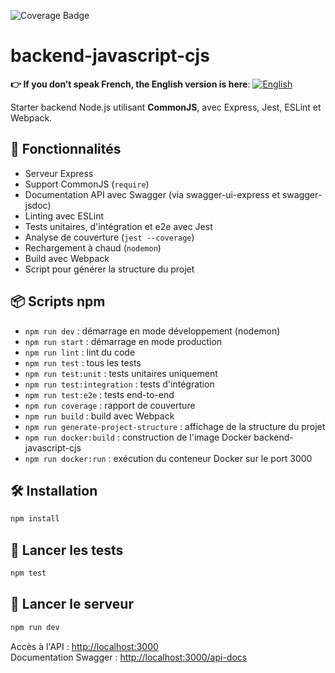 ![Coverage Badge](https://img.shields.io/badge/Coverage-98%25-brightgreen)

# backend-javascript-cjs

**👉 If you don’t speak French, the English version is here**: [![English](../../ui/version-en.png)](./README.en.md)

Starter backend Node.js utilisant **CommonJS**, avec Express, Jest, ESLint et Webpack.

## 🚀 Fonctionnalités

- Serveur Express
- Support CommonJS (`require`)
- Documentation API avec Swagger (via swagger-ui-express et swagger-jsdoc)
- Linting avec ESLint
- Tests unitaires, d'intégration et e2e avec Jest
- Analyse de couverture (`jest --coverage`)
- Rechargement à chaud (`nodemon`)
- Build avec Webpack
- Script pour générer la structure du projet

## 📦 Scripts npm

- `npm run dev` : démarrage en mode développement (nodemon)
- `npm run start` : démarrage en mode production
- `npm run lint` : lint du code
- `npm run test` : tous les tests
- `npm run test:unit` : tests unitaires uniquement
- `npm run test:integration` : tests d'intégration
- `npm run test:e2e` : tests end-to-end
- `npm run coverage` : rapport de couverture
- `npm run build` : build avec Webpack
- `npm run generate-project-structure` : affichage de la structure du projet
- `npm run docker:build` : construction de l'image Docker backend-javascript-cjs
- `npm run docker:run` : exécution du conteneur Docker sur le port 3000

## 🛠 Installation

```bash
npm install
```

## 🧪 Lancer les tests

```bash
npm test
```

## 🚀 Lancer le serveur

```bash
npm run dev
```

Accès à l'API : [http://localhost:3000](http://localhost:3000)  
Documentation Swagger : [http://localhost:3000/api-docs](http://localhost:3000/api-docs)
